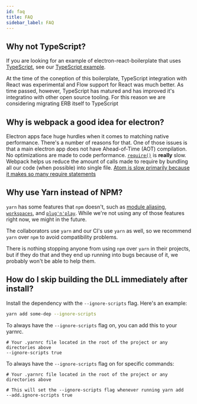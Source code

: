 ```yaml
---
id: faq
title: FAQ
sidebar_label: FAQ
---
```


## Why not TypeScript?

If you are looking for an example of electron-react-boilerplate that uses [TypeScript](http://typescriptlang.org), see our [TypeScript example](https://github.com/electron-react-boilerplate/examples/tree/master/examples/typescript).

At the time of the coneption of this boilerplate, TypeScript integration with React was experimental and Flow support for React was much better. As time passed, however, TypeScript has matured and has improved it's integratino with other open source tooling. For this reason we are considering migrating ERB itself to TypeScript

## Why is webpack a good idea for electron?

Electron apps face huge hurdles when it comes to matching native performance. There's a number of reasons for that. One of those issues is that a main electron app does not have Ahead-of-Time (AOT) compilation. No optimizations are made to code performance. [`require()`](https://kev.inburke.com/kevin/node-require-is-dog-slow/) is **really** slow. Webpack helps us reduce the amount of calls made to require by bundling all our code (when possible) into single file. [Atom is slow primarily because it makes so many require statements](https://github.com/atom/atom/issues/9720)

## Why use Yarn instead of NPM?

`yarn` has some features that `npm` doesn't, such as [module aliasing](https://yarnpkg.com/lang/en/docs/cli/add/#toc-yarn-add-alias), [`workspaces`](https://yarnpkg.com/lang/en/docs/workspaces/), and [`plug'n'play`](https://github.com/yarnpkg/pnp-sample-app). While we're not using any of those features right now, we might in the future.

The collaborators use `yarn` and our CI's use `yarn` as well, so we recommend `yarn` over `npm` to avoid compatibility problems.

There is nothing stopping anyone from using `npm` over `yarn` in their projects, but if they do that and they end up running into bugs because of it, we probably won't be able to help them.

## How do I skip building the DLL immediately after install?

Install the dependency with the `--ignore-scripts` flag. Here's an example:
```bash
yarn add some-dep --ignore-scripts
```

To always have the `--ignore-scripts` flag on, you can add this to your yarnrc.
```ignore
# Your .yarnrc file located in the root of the project or any directories above
--ignore-scripts true
```

To always have the `--ignore-scripts` flag on for specific commands:
```ignore
# Your .yarnrc file located in the root of the project or any directories above

# This will set the --ignore-scripts flag whenever running yarn add
--add.ignore-scripts true
```

